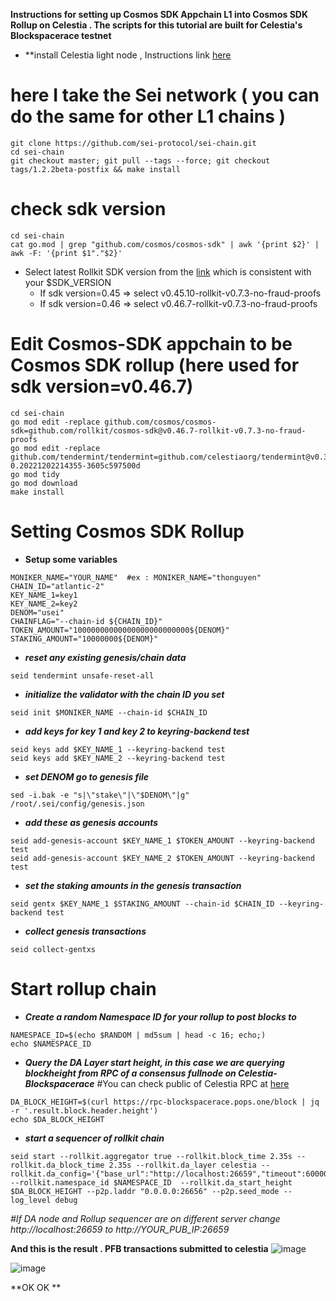 **Instructions for setting up Cosmos SDK Appchain L1 into Cosmos SDK Rollup on Celestia . The scripts for this tutorial are built for Celestia's Blockspacerace testnet**
- **install Celestia light node , Instructions link [here](https://docs.celestia.org/nodes/light-node/)
# here I take the Sei network ( you can do the same for other L1 chains )
```
git clone https://github.com/sei-protocol/sei-chain.git
cd sei-chain
git checkout master; git pull --tags --force; git checkout tags/1.2.2beta-postfix && make install
```
# check sdk version 
```
cd sei-chain
cat go.mod | grep "github.com/cosmos/cosmos-sdk" | awk '{print $2}' | awk -F: '{print $1"."$2}'
```
- Select latest Rollkit SDK version from the [link](https://github.com/rollkit/cosmos-sdk/tags) which is consistent with your $SDK_VERSION
  - If sdk version=0.45 => select v0.45.10-rollkit-v0.7.3-no-fraud-proofs
  - If sdk version=0.46 => select v0.46.7-rollkit-v0.7.3-no-fraud-proofs

# Edit Cosmos-SDK appchain to be Cosmos SDK rollup (here used for sdk version=v0.46.7)
```
cd sei-chain
go mod edit -replace github.com/cosmos/cosmos-sdk=github.com/rollkit/cosmos-sdk@v0.46.7-rollkit-v0.7.3-no-fraud-proofs
go mod edit -replace github.com/tendermint/tendermint=github.com/celestiaorg/tendermint@v0.34.22-0.20221202214355-3605c597500d
go mod tidy
go mod download
make install
```
# Setting Cosmos SDK Rollup
- **Setup some variables**
```
MONIKER_NAME="YOUR_NAME"  #ex : MONIKER_NAME="thonguyen"
CHAIN_ID="atlantic-2"
KEY_NAME_1=key1
KEY_NAME_2=key2
DENOM="usei"
CHAINFLAG="--chain-id ${CHAIN_ID}"
TOKEN_AMOUNT="10000000000000000000000000${DENOM}"
STAKING_AMOUNT="10000000${DENOM}" 
```
- ***reset any existing genesis/chain data***
```
seid tendermint unsafe-reset-all
```
- ***initialize the validator with the chain ID you set***
```
seid init $MONIKER_NAME --chain-id $CHAIN_ID
```
- ***add keys for key 1 and key 2 to keyring-backend test***
```
seid keys add $KEY_NAME_1 --keyring-backend test
seid keys add $KEY_NAME_2 --keyring-backend test
```
- ***set DENOM go to genesis file***
```
sed -i.bak -e "s|\"stake\"|\"$DENOM\"|g" /root/.sei/config/genesis.json
```
- ***add these as genesis accounts***
```
seid add-genesis-account $KEY_NAME_1 $TOKEN_AMOUNT --keyring-backend test
seid add-genesis-account $KEY_NAME_2 $TOKEN_AMOUNT --keyring-backend test
```
- ***set the staking amounts in the genesis transaction***
```
seid gentx $KEY_NAME_1 $STAKING_AMOUNT --chain-id $CHAIN_ID --keyring-backend test
```
- ***collect genesis transactions***
```
seid collect-gentxs
```
# Start rollup chain
- ***Create a random Namespace ID for your rollup to post blocks to***
```
NAMESPACE_ID=$(echo $RANDOM | md5sum | head -c 16; echo;)
echo $NAMESPACE_ID 
```
- ***Query the DA Layer start height, in this case we are querying blockheight from RPC of a consensus fullnode on Celestia-Blockspacerace***
#You can check public of Celestia RPC at [here](https://docs.celestia.org/nodes/blockspace-race/#rpc-endpoints)

```
DA_BLOCK_HEIGHT=$(curl https://rpc-blockspacerace.pops.one/block | jq -r '.result.block.header.height')
echo $DA_BLOCK_HEIGHT
```
- ***start a sequencer of rollkit chain***

```
seid start --rollkit.aggregator true --rollkit.block_time 2.35s --rollkit.da_block_time 2.35s --rollkit.da_layer celestia --rollkit.da_config='{"base_url":"http://localhost:26659","timeout":60000000000,"fee":100,"gas_limit":100000}' --rollkit.namespace_id $NAMESPACE_ID  --rollkit.da_start_height $DA_BLOCK_HEIGHT --p2p.laddr "0.0.0.0:26656" --p2p.seed_mode --log_level debug
```
*#If DA node and Rollup sequencer are on different server change http://localhost:26659 to http://YOUR_PUB_IP:26659*

**And this is the result . PFB transactions submitted to celestia**
![image](https://user-images.githubusercontent.com/80441573/235969362-12a03856-5bd8-46b2-99c4-b7fbe38a62a2.png)

![image](https://user-images.githubusercontent.com/80441573/235969842-c63fa3ea-d39b-485d-ae5c-731928e9387b.png)

**OK OK **
